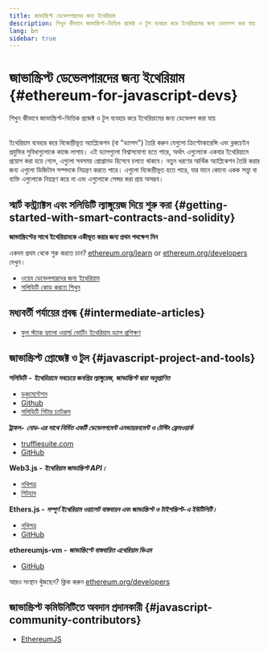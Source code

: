 ```yaml
---
title: জাভাস্ক্রিপ্ট ডেভেলপারদের জন্য ইথেরিয়াম
description: শিখুন কীভাবে জাভাস্ক্রিপ্ট-ভিত্তিক প্রজেক্ট ও টুল ব্যবহার করে ইথেরিয়ামের জন্য ডেভেলপ করা যায়
lang: bn
sidebar: true
---
```


# জাভাস্ক্রিপ্ট ডেভেলপারদের জন্য ইথেরিয়াম {#ethereum-for-javascript-devs}

<div class="featured">শিখুন কীভাবে জাভাস্ক্রিপ্ট-ভিত্তিক প্রজেক্ট ও টুল ব্যবহার করে ইথেরিয়ামের জন্য ডেভেলপ করা যায়</div><br/>

ইথেরিয়াম ব্যবহার করে বিকেন্দ্রীভূত অ্যাপ্লিকেশন (বা "ড্যাপস") তৈরি করুন যেগুলো ক্রিপ্টোকারেন্সি এবং ব্লকচেইন প্রযুক্তির সুবিধাগুলোকে কাজে লাগায়। এই ড্যাপগুলো বিশ্বাসযোগ্য হতে পারে, অর্থাৎ এগুলোকে একবার ইথেরিয়ামে প্রয়োগ করা হয়ে গেলে, এগুলো সবসময় প্রোগ্রামড হিসেবে চলতে থাকবে। নতুন ধরণের আর্থিক অ্যাপ্লিকেশন তৈরি করার জন্য এগুলো ডিজিটাল সম্পদকে নিয়ন্ত্রণ করতে পারে। এগুলো বিকেন্দ্রীভূত হতে পারে, যার মানে কোনো একক সত্ত্বা বা ব্যক্তি এগুলোকে নিয়ন্ত্রণ করে না এবং এগুলোকে সেন্সর করা প্রায় অসম্ভব।

## স্মার্ট কন্ট্র্যাক্টস এবং সলিডিটি ল্যাঙ্গুয়েজ দিয়ে শুরু করা {#getting-started-with-smart-contracts-and-solidity}

**জাভাস্ক্রিপ্টের সাথে ইথেরিয়ামকে একীভূত করার জন্য প্রথম পদক্ষেপ নিন**

একদম প্রথম থেকে শুরু করতে চান? [ethereum.org/learn](/bn/learn/) or [ethereum.org/developers](/bn/developers/) দেখুন।

- [ওয়েব ডেভেলপারদের জন্য ইথেরিয়াম](https://medium.com/@mvmurthy/ethereum-for-web-developers-890be23d1d0c)
- [সলিডিটি কোড করতে শিখুন](https://cryptozombies.io/en/solidity)

## মধ্যবর্তী পর্যায়ের প্রবন্ধ {#intermediate-articles}

- [ফুল স্ট্যাক হ্যালো ওয়ার্ল্ড ভোটিং ইথেরিয়াম ড্যাপ প্রশিক্ষণ](https://medium.com/@mvmurthy/full-stack-hello-world-voting-ethereum-dapp-tutorial-part-1-40d2d0d807c2)

## জাভাস্ক্রিপ্ট প্রোজেক্ট ও টুল {#javascript-project-and-tools}

**সলিডিটি -** **_ইথেরিয়ামে সবচেয়ে জনপ্রিয় ল্যাঙ্গুয়েজ, জাভাস্ক্রিপ্ট দ্বারা অনুপ্রাণিত_**

- [ডকুমেন্টেশন](https://solidity.readthedocs.io)
- [Github](https://github.com/ethereum/solidity/)
- [সলিডিটি গিটার চ্যাটরুম](https://gitter.im/ethereum/solidity/)

**ট্রাফল-** **_নোড-এর সাথে নির্মিত একটি ডেভেলপমেন্ট এনভায়রনমেন্ট ও টেস্টিং ফ্রেমওয়ার্ক_**

- [trufflesuite.com](https://www.trufflesuite.com/)
- [GitHub](https://github.com/trufflesuite/truffle)

**Web3.js -** **_ইথেরিয়াম জাভাস্ক্রিপ্ট API।_**

- [নথিপত্র](https://web3js.readthedocs.io/en/1.0/)
- [গিটহাব](https://github.com/ethereum/web3.js/)

**Ethers.js -** **_সম্পূর্ণ ইথেরিয়াম ওয়ালেট বাস্তবায়ন এবং জাভাস্ক্রিপ্ট ও টাইপস্ক্রিপ্ট-এ ইউটিলিটি।_**

- [নথিপত্র](https://docs.ethers.io/ethers.js/html/)
- [GitHub](https://github.com/ethers-io/ethers.js/)

**ethereumjs-vm -** **_জাভাস্ক্রিপ্টে বাস্তবায়িত এথেরিয়াম ভিএম_**

- [GitHub](https://github.com/ethereumjs/ethereumjs-vm)

আরও সংস্থান খুঁজছেন? ক্লিক করুন [ethereum.org/developers](/bn/developers/)

## জাভাস্ক্রিপ্ট কমিউনিটিতে অবদান প্রদানকারী {#javascript-community-contributors}

- [EthereumJS](https://ethereumjs.github.io)
